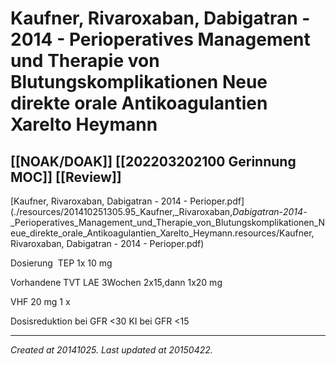 # Kaufner, Rivaroxaban, Dabigatran - 2014 - Perioperatives Management und Therapie von Blutungskomplikationen Neue direkte orale Antikoagulantien Xarelto Heymann
 [[NOAK/DOAK]] [[202203202100 Gerinnung MOC]] [[Review]] 
---



[Kaufner, Rivaroxaban, Dabigatran - 2014 - Perioper.pdf](./resources/201410251305.95_Kaufner,_Rivaroxaban,_Dabigatran_-_2014_-_Perioperatives_Management_und_Therapie_von_Blutungskomplikationen_Neue_direkte_orale_Antikoagulantien_Xarelto_Heymann.resources/Kaufner, Rivaroxaban, Dabigatran - 2014 - Perioper.pdf)

Dosierung  TEP 1x 10 mg

Vorhandene TVT LAE 3Wochen 2x15,dann 1x20 mg

VHF 20 mg 1 x 

Dosisreduktion bei GFR <30 KI bei GFR <15

---

_Created at 20141025._
_Last updated at 20150422._



